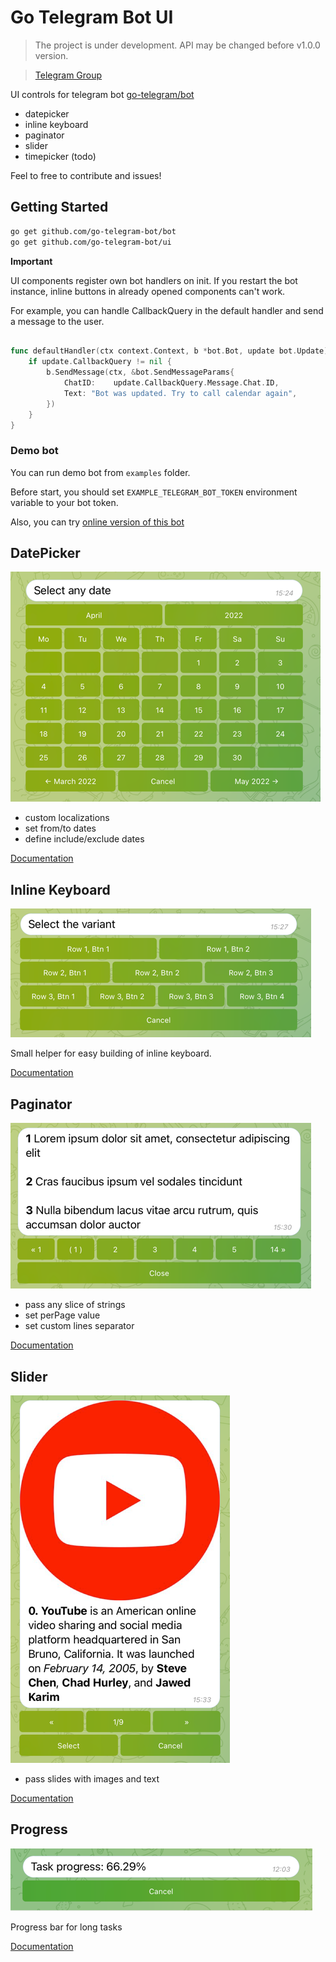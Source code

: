 # Go Telegram Bot UI

> The project is under development. API may be changed before v1.0.0 version.

> [Telegram Group](https://t.me/gotelegrambotui)

UI controls for telegram bot [go-telegram/bot](https://github.com/go-telegram/bot)

- datepicker
- inline keyboard
- paginator
- slider
- timepicker (todo)

Feel to free to contribute and issues!

## Getting Started

```bash
go get github.com/go-telegram-bot/bot
go get github.com/go-telegram-bot/ui
```

**Important**

UI components register own bot handlers on init. 
If you restart the bot instance, inline buttons in already opened components can't work.

For example, you can handle CallbackQuery in the default handler and send a message to the user.

```go

func defaultHandler(ctx context.Context, b *bot.Bot, update bot.Update)  {
	if update.CallbackQuery != nil {
		b.SendMessage(ctx, &bot.SendMessageParams{
			ChatID:    update.CallbackQuery.Message.Chat.ID, 
			Text: "Bot was updated. Try to call calendar again",
		})  
	}
}
```

### Demo bot

You can run demo bot from `examples` folder.

Before start, you should set `EXAMPLE_TELEGRAM_BOT_TOKEN` environment variable to your bot token.

Also, you can try [online version of this bot](https://t.me/gotelegramuidemobot) 

## DatePicker

![datepicker_1.png](datepicker/datepicker.png)

- custom localizations
- set from/to dates
- define include/exclude dates

[Documentation](datepicker/readme.md)

## Inline Keyboard

![inline_keyboard.png](keyboard/inline/inline_keyboard.png)

Small helper for easy building of inline keyboard.

[Documentation](keyboard/inline/readme.md)

## Paginator

![paginator.png](paginator/paginator.png)

- pass any slice of strings
- set perPage value
- set custom lines separator

[Documentation](paginator/readme.md)

## Slider

![slider.png](slider/slider.png)

- pass slides with images and text

[Documentation](slider/readme.md)

## Progress

![progress.png](progress/progress.png)

Progress bar for long tasks

[Documentation](progress/readme.md)
